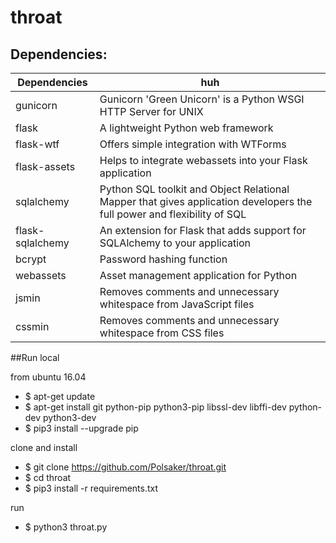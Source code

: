 # throat

## Dependencies:

| Dependencies  | huh           |
| ------------- | ------------- |
| gunicorn      | Gunicorn 'Green Unicorn' is a Python WSGI HTTP Server for UNIX |
| flask | A lightweight Python web framework |
| flask-wtf | Offers simple integration with WTForms |
| flask-assets | Helps to integrate webassets into your Flask application |
| sqlalchemy | Python SQL toolkit and Object Relational Mapper that gives application developers the full power and flexibility of SQL |
| flask-sqlalchemy | An extension for Flask that adds support for SQLAlchemy to your application |
| bcrypt | Password hashing function|
| webassets | Asset management application for Python |
| jsmin | Removes comments and unnecessary whitespace from JavaScript files |
| cssmin | Removes comments and unnecessary whitespace from CSS files |

##Run local

from ubuntu 16.04

 - $ apt-get update
 - $ apt-get install git python-pip python3-pip libssl-dev libffi-dev python-dev python3-dev
 - $ pip3 install --upgrade pip

clone and install 

 - $ git clone https://github.com/Polsaker/throat.git
 - $ cd throat
 - $ pip3 install -r requirements.txt

run

 - $ python3 throat.py
